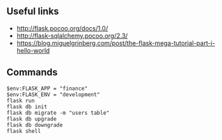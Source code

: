 ## Useful links

- http://flask.pocoo.org/docs/1.0/
- http://flask-sqlalchemy.pocoo.org/2.3/
- https://blog.miguelgrinberg.com/post/the-flask-mega-tutorial-part-i-hello-world

## Commands

    $env:FLASK_APP = "finance"
    $env:FLASK_ENV = "development"
    flask run
    flask db init
    flask db migrate -m "users table"
    flask db upgrade
    flask db downgrade
    flask shell